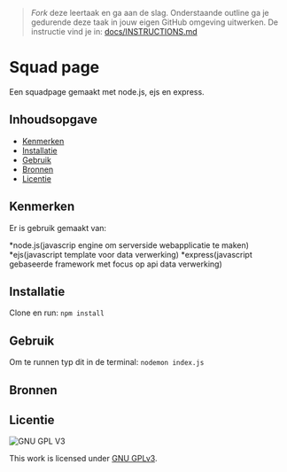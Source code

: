 > _Fork_ deze leertaak en ga aan de slag. Onderstaande outline ga je gedurende deze taak in jouw eigen GitHub omgeving uitwerken. De instructie vind je in: [docs/INSTRUCTIONS.md](docs/INSTRUCTIONS.md)

# Squad page
Een squadpage gemaakt met node.js, ejs en express.

## Inhoudsopgave

  * [Kenmerken](#kenmerken)
  * [Installatie](#installatie)
  * [Gebruik](#gebruik)
  * [Bronnen](#bronnen)
  * [Licentie](#licentie)


## Kenmerken
Er is gebruik gemaakt van:

*node.js(javascrip engine om serverside webapplicatie te maken)
*ejs(javascript template voor data verwerking)
*express(javascript gebaseerde framework met focus op api data verwerking)

## Installatie
Clone en run:
`npm install`

## Gebruik
Om te runnen typ dit in de terminal:
`nodemon index.js`

## Bronnen

## Licentie

![GNU GPL V3](https://www.gnu.org/graphics/gplv3-127x51.png)

This work is licensed under [GNU GPLv3](./LICENSE).

